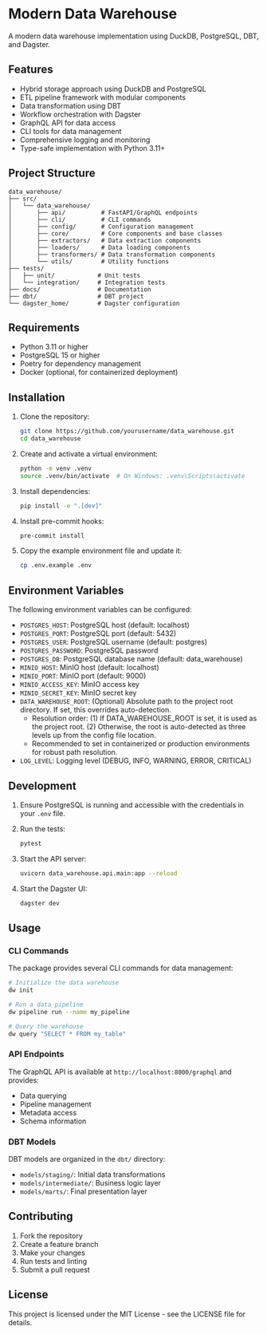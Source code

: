# Modern Data Warehouse

A modern data warehouse implementation using DuckDB, PostgreSQL, DBT, and Dagster.

## Features

- Hybrid storage approach using DuckDB and PostgreSQL
- ETL pipeline framework with modular components
- Data transformation using DBT
- Workflow orchestration with Dagster
- GraphQL API for data access
- CLI tools for data management
- Comprehensive logging and monitoring
- Type-safe implementation with Python 3.11+

## Project Structure

```
data_warehouse/
├── src/
│   └── data_warehouse/
│       ├── api/          # FastAPI/GraphQL endpoints
│       ├── cli/          # CLI commands
│       ├── config/       # Configuration management
│       ├── core/         # Core components and base classes
│       ├── extractors/   # Data extraction components
│       ├── loaders/      # Data loading components
│       ├── transformers/ # Data transformation components
│       └── utils/        # Utility functions
├── tests/
│   ├── unit/            # Unit tests
│   └── integration/     # Integration tests
├── docs/                # Documentation
├── dbt/                 # DBT project
└── dagster_home/        # Dagster configuration
```

## Requirements

- Python 3.11 or higher
- PostgreSQL 15 or higher
- Poetry for dependency management
- Docker (optional, for containerized deployment)

## Installation

1. Clone the repository:

   ```bash
   git clone https://github.com/yourusername/data_warehouse.git
   cd data_warehouse
   ```

2. Create and activate a virtual environment:

   ```bash
   python -m venv .venv
   source .venv/bin/activate  # On Windows: .venv\Scripts\activate
   ```

3. Install dependencies:

   ```bash
   pip install -e ".[dev]"
   ```

4. Install pre-commit hooks:

   ```bash
   pre-commit install
   ```

5. Copy the example environment file and update it:
   ```bash
   cp .env.example .env
   ```

## Environment Variables

The following environment variables can be configured:

- `POSTGRES_HOST`: PostgreSQL host (default: localhost)
- `POSTGRES_PORT`: PostgreSQL port (default: 5432)
- `POSTGRES_USER`: PostgreSQL username (default: postgres)
- `POSTGRES_PASSWORD`: PostgreSQL password
- `POSTGRES_DB`: PostgreSQL database name (default: data_warehouse)
- `MINIO_HOST`: MinIO host (default: localhost)
- `MINIO_PORT`: MinIO port (default: 9000)
- `MINIO_ACCESS_KEY`: MinIO access key
- `MINIO_SECRET_KEY`: MinIO secret key
- `DATA_WAREHOUSE_ROOT`: (Optional) Absolute path to the project root directory. If set, this overrides auto-detection.
  - Resolution order: (1) If DATA_WAREHOUSE_ROOT is set, it is used as the project root. (2) Otherwise, the root is auto-detected as three levels up from the config file location.
  - Recommended to set in containerized or production environments for robust path resolution.
- `LOG_LEVEL`: Logging level (DEBUG, INFO, WARNING, ERROR, CRITICAL)

## Development

1. Ensure PostgreSQL is running and accessible with the credentials in your `.env` file.

2. Run the tests:

   ```bash
   pytest
   ```

3. Start the API server:

   ```bash
   uvicorn data_warehouse.api.main:app --reload
   ```

4. Start the Dagster UI:
   ```bash
   dagster dev
   ```

## Usage

### CLI Commands

The package provides several CLI commands for data management:

```bash
# Initialize the data warehouse
dw init

# Run a data pipeline
dw pipeline run --name my_pipeline

# Query the warehouse
dw query "SELECT * FROM my_table"
```

### API Endpoints

The GraphQL API is available at `http://localhost:8000/graphql` and provides:

- Data querying
- Pipeline management
- Metadata access
- Schema information

### DBT Models

DBT models are organized in the `dbt/` directory:

- `models/staging/`: Initial data transformations
- `models/intermediate/`: Business logic layer
- `models/marts/`: Final presentation layer

## Contributing

1. Fork the repository
2. Create a feature branch
3. Make your changes
4. Run tests and linting
5. Submit a pull request

## License

This project is licensed under the MIT License - see the LICENSE file for details.
